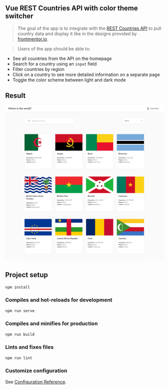 ## Vue REST Countries API with color theme switcher

>The goal of the app is to integrate with the [REST Countries API](https://restcountries.eu) to pull country data and display it like in the designs provided by [frontmentor.io](https://www.frontendmentor.io/challenges/rest-countries-api-with-color-theme-switcher-5cacc469fec04111f7b848ca).

>Users of the app should be able to:
- See all countries from the API on the homepage
- Search for a country using an `input` field
- Filter countries by region
- Click on a country to see more detailed information on a separate page
- Toggle the color scheme between light and dark mode

## Result
![alt text](result/result.jpg)

## Project setup
```
npm install
```

### Compiles and hot-reloads for development
```
npm run serve
```

### Compiles and minifies for production
```
npm run build
```

### Lints and fixes files
```
npm run lint
```

### Customize configuration
See [Configuration Reference](https://cli.vuejs.org/config/).
